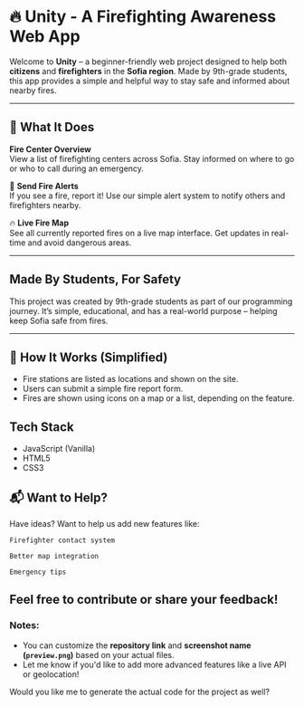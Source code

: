 # 🔥 Unity - A Firefighting Awareness Web App

Welcome to **Unity** – a beginner-friendly web project designed to help both **citizens** and **firefighters** in the **Sofia region**. Made by 9th-grade students, this app provides a simple and helpful way to stay safe and informed about nearby fires.

---

## 🌟 What It Does

 **Fire Center Overview**  
View a list of firefighting centers across Sofia. Stay informed on where to go or who to call during an emergency.

🚨 **Send Fire Alerts**  
If you see a fire, report it! Use our simple alert system to notify others and firefighters nearby.

🔥 **Live Fire Map**  
See all currently reported fires on a live map interface. Get updates in real-time and avoid dangerous areas.

---

## Made By Students, For Safety

This project was created by 9th-grade students as part of our programming journey. It’s simple, educational, and has a real-world purpose – helping keep Sofia safe from fires.

---

## 🧠 How It Works (Simplified)

- Fire stations are listed as locations and shown on the site.
- Users can submit a simple fire report form.
- Fires are shown using icons on a map or a list, depending on the feature.

##  Tech Stack

-  JavaScript (Vanilla)
-  HTML5
-  CSS3
  
## 📬 Want to Help?

Have ideas? Want to help us add new features like:

    Firefighter contact system

    Better map integration

    Emergency tips

Feel free to contribute or share your feedback!
---

### Notes:

- You can customize the **repository link** and **screenshot name (`preview.png`)** based on your actual files.
- Let me know if you'd like to add more advanced features like a live API or geolocation!

Would you like me to generate the actual code for the project as well?






















